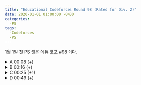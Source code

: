 ```yaml
---
title: "Educational Codeforces Round 98 (Rated for Div. 2)"
date: 2020-01-01 01:00:00 -0400
categories:
  -PS
tags:
  -Codeforces
  -PS
---
```


1월 1일 첫 PS 셋은 에듀 코포 #98 이다.

<details>
<summary>A 00:08 (+)</summary>
<h2>
    A. Robot Program
</h2>
<p>
    두 경우로 나누어 생각하면 된다.
    <ul>
        <li> x = y 인 경우 <br> x, y 를 번갈아가면서 증가시킴 => x + y 번</li>
        <li> x ≠ y 인 경우 <br> x, y 를 번갈아가면서 증가시킴, 이후 하나 변화, 가만히 있기 반복 => 2 × max( x, y ) - 1 번</li>
    </ul>
</p>

<div markdown="1">

```cpp
#include <iostream>

int main(void)
{
    std::cin.tie(0);
    std::ios_base::sync_with_stdio(false);

    int T;
    std::cin >> T;

    while (T--)
    {
        int x, y;
        std::cin >> x >> y;

        if( x == y ){
            std::cout << x + y << "\n";
        } else {
            std::cout << 2*std::max(x,y) - 1 << "\n";
        }
    }

    return 0;
}
```

</div>
</details>

<details>
<summary>B 00:16 (+)</summary>
<h2>
    B. Toy Blocks
</h2>
<p>
    먼저 어떤 박스를 잡던 각 박스에 같은 숫자의 블럭을 넣어야 하기 때문에 최소 max(a1, a2, ..., an) * (N-1) 개의 블럭이 존재해야 가능한 것을 알수 있다.
    <br><br>
    그래서 우리는 max(a1, a2, ..., an) * (N-1) - (현재 전체 블럭 개수) 가 답이 될 거라 생각 할 수 있다. 하지만 이것엔 반례가 존재한다.
    <br><br>
    예제의 첫번째 케이스 같은 경우인데 세 개의 박스에 들어있는 블럭의 개수가 각각 3 2 2 인 경우에 우리는 -1이라는 값을 얻게 된다.
    <br><br>
    -1이 무슨 의미를 지니는 지를 생각하면, N-1개의 박스의 높이를 max(a1, a2, ..., an)으로 만드는데 필요한 추가 블럭의 개수가 -1이라는 것이다. 즉, 그렇게 만들고도 하나의 블럭이 더 남는다는 뜻이다.
    <br><br>
    이런 경우엔 그 값이 양수가 될때까지 박스를 한 층 더 쌓아주면 된다. (mod N-1)
</p>

<div markdown="1">

```cpp
#include <iostream>
#include <vector>
#include <algorithm>

typedef long long ll;

int main(void)
{
    std::cin.tie(0);
    std::ios_base::sync_with_stdio(false);

    int T;
    std::cin >> T;
    while (T--)
    {
        int N;
        std::cin >> N;

        std::vector<ll> v;
        ll x;
        ll sum = 0;
        for (int i = 0; i < N; i++)
        {
            std::cin >> x;
            sum += x;
            v.push_back(x);
        }

        std::sort(v.begin(), v.end());
        std::cout << std::max((((v[v.size() - 1] * (N - 1) - sum) % (N - 1)) + N - 1) % (N - 1), v[v.size() - 1] * (N - 1) - sum) << "\n";
    }

    return 0;
}
```

</div>
</details>

<details>
<summary>C 00:25 (+1)</summary>
<h2>
    C. Two Brackets
</h2>
<p>
    In one move you can choose a non-empty subsequence of the string s (<b>not necessarily consecutive</b>)
    <br><br>
    문제를 제대로 안읽어서 처음에 코드를 잘못 짰었다. 그냥 () 과 [] 쌍의 개수를 세면 된다.
</p>

<div markdown="1">

```cpp
#include <iostream>

int main(void)
{
    std::cin.tie(0);
    std::ios_base::sync_with_stdio(false);

    int T;
    std::cin >> T;

    while (T--)
    {
        std::string s;
        std::cin >> s;

        int a = 0;
        int b = 0;
        int res = 0;

        for (int i = 0; i < s.size(); i++)
        {
            if (s[i] == '(')
            {
                a++;
            }
            else if (s[i] == '[')
            {
                b++;
            }
            else if (s[i] == ')')
            {
                if (a > 0)
                {
                    a--;
                    res++;
                }
            }
            else
            {
                if (b > 0)
                {
                    b--;
                    res++;
                }
            }
        }
        std::cout << res << "\n";
    }

    return 0;
}
```

</div>
</details>


<details>
<summary>D 00:49 (+)</summary>
<h2>
    D. Radio Towers
</h2>
<p>
    먼저 나이브한 dp풀이를 생각해보자.
    <br><br>
    dp[i][j]를 i번째 도시에 j세기의 radio tower를 건설했을 때 조건을 모드 만족할 경우의 수 (0 ~ i 까지의 도시만 있는 경우) 라고 하자.
    <br><br>
    그러면 <br> dp[i][j] = (dp[i-j-k][k+1] 의 합) ( 0 ≤ k < i-j) <br> 이다.
    <br><br>
    초기 값 몇개와 함께 계산해보면 dp[i][1] = (피보나치 수열의 i번째 항) 이라는 것을 매우 쉽게 알 수 있다.
    <br><br>
    또, 조건을 만족하는 경우의수가 dp[N][1] 인 것도 쉽게 알 수 있다.
    <br><br>
    이제 정답을 출력하는 것은 (dp[N][1] / 2^N) mod 998244353 을 출력하면 된다. (모듈러 역원)
</p>

<div markdown="1">

```cpp
#include <iostream>
#include <vector>

typedef long long ll;

ll dp[202020];
ll mod = 998244353;

ll powmod(ll a, ll n){
    if(n == 0) return 1;
    if(n == 1) return a;
    ll b = powmod(a, n/2);
    b = (b*b)%mod;
    if(n%2){
        b = (a*b)%mod;
    }
    return b;
}

int main(void)
{
    std::cin.tie(0);
    std::ios_base::sync_with_stdio(false);

    int N;
    std::cin >> N;

    std::vector<int> v;
    v.push_back(0);
    v.push_back(1);
    for (int i = 0; i < 202020; i++)
    {
        v.push_back((v[i] + v[i + 1])%mod);
    }

    std::cout << (v[N] * powmod(powmod(2,N), mod-2))%mod << "\n";

    return 0;
}
```

</div>
</details>
